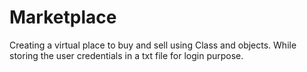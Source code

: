 # Marketplace
Creating a virtual place to buy and sell using Class and objects. While storing the user credentials in a txt file for login purpose.
